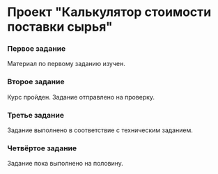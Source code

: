 Проект "Калькулятор стоимости поставки сырья"
==
### Первое задание
Материал по первому заданию изучен.
### Второе задание
Курс пройден. Задание отправлено на проверку.
### Третье задание
Задание выполнено в соответствие с техническим заданием.
### Четвёртое задание 
Задание пока выполнено на половину.